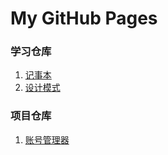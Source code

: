 # My GitHub Pages

### 学习仓库
1. [记事本](https://mjhct.github.io/NoteBook/)
2. [设计模式](https://mjhct.github.io/DesignPattern/)

### 项目仓库
1. [账号管理器](https://github.com/mjhct/AccountManager)
